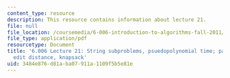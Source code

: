 ```yaml
---
content_type: resource
description: This resource contains information about lecture 21.
file: null
file_location: /coursemedia/6-006-introduction-to-algorithms-fall-2011/3484e876d81aba07911a1109f5b5e81e_MIT6_006F11_lec21.pdf
file_type: application/pdf
resourcetype: Document
title: '6.006 Lecture 21: String subproblems, psuedopolynomial time; parenthesization,
  edit distance, knapsack'
uid: 3484e876-d81a-ba07-911a-1109f5b5e81e
---
```

